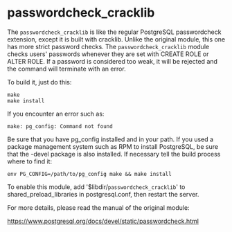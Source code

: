 passwordcheck_cracklib
======================

The `passwordcheck_cracklib` is like the regular PostgreSQL passwordcheck 
extension, except it is built with cracklib. Unlike the original 
module, this one has more strict password checks. The 
`passwordcheck_cracklib` module checks users' passwords whenever they are 
set with CREATE ROLE or ALTER ROLE. If a password is considered too 
weak, it will be rejected and the command will terminate with an error. 


To build it, just do this:

```
make
make install
```

If you encounter an error such as:

```
make: pg_config: Command not found
```

Be sure that you have pg_config installed and in your path. If you used a package management system such as RPM to install PostgreSQL, be sure that the -devel package is also installed. If necessary tell the build process where to find it:

```
env PG_CONFIG=/path/to/pg_config make && make install
```

To enable this module, add '$libdir/`passwordcheck_cracklib`' to shared_preload_libraries in postgresql.conf, then restart the server.

For more details, please read the manual of the original module:

https://www.postgresql.org/docs/devel/static/passwordcheck.html
